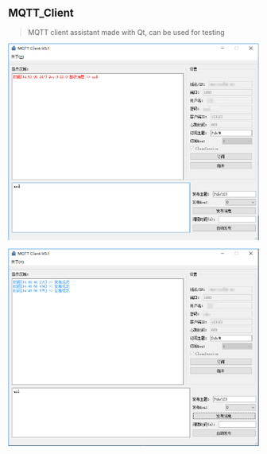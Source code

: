 ## MQTT_Client

> MQTT client assistant made with Qt, can be used for testing


![receive.png](https://raw.githubusercontent.com/rocflyer/MQTT-Client/master/screenshot/receive.png)



![send.png](https://raw.githubusercontent.com/rocflyer/MQTT-Client/master/screenshot/send.png)
